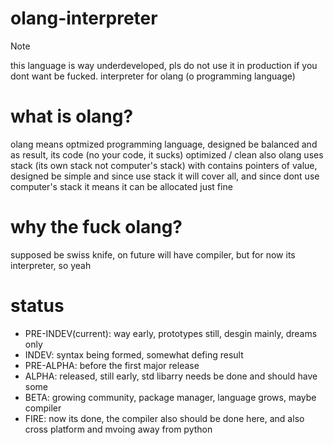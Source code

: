 # olang-interpreter
> [!NOTE]
> this language is way underdeveloped, pls do not use it in production if you dont want be fucked.
interpreter for olang (o programming language)

# what is olang?
olang means optmized programming language, designed be balanced and as result, its code (no your code, it sucks) optimized / clean
also olang uses stack (its own stack not computer's stack) with contains pointers of value, designed be simple and since use stack it will cover all, and since dont use computer's stack it means it can be allocated just fine

# why the fuck olang?
supposed be swiss knife, on future will have compiler, but for now its interpreter, so yeah

# status
- PRE-INDEV(current): way early, prototypes still, desgin mainly, dreams only
- INDEV: syntax being formed, somewhat defing result
- PRE-ALPHA: before the first major release
- ALPHA: released, still early, std libarry needs be done and should have some
- BETA: growing community, package manager, language grows, maybe compiler
- FIRE: now its done, the compiler also should be done here, and also cross platform and mvoing away from python
